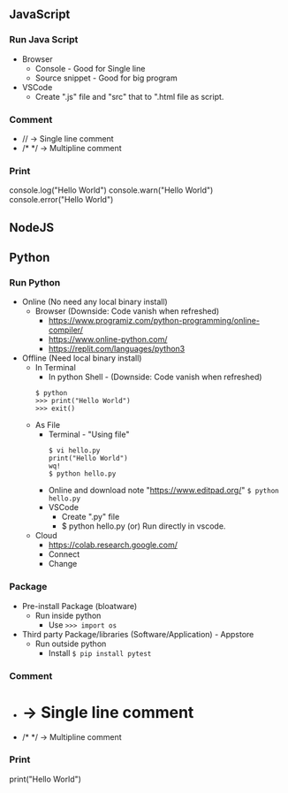 ## JavaScript
### Run Java Script
- Browser 
    - Console - Good for Single line
    - Source snippet - Good for big program
- VSCode
    - Create ".js" file and "src" that to ".html file as script.

### Comment
- // -> Single line comment
- /*  */ -> Multipline comment
### Print
console.log("Hello World")
console.warn("Hello World")
console.error("Hello World")

## NodeJS

## Python
### Run Python
- Online (No need any local binary install)
    - Browser (Downside: Code vanish when refreshed)
        - https://www.programiz.com/python-programming/online-compiler/
        - https://www.online-python.com/
        - https://replit.com/languages/python3
- Offline (Need local binary install)
    - In Terminal 
        - In python Shell - (Downside: Code vanish when refreshed)
        ```
        $ python
        >>> print("Hello World")
        >>> exit()
        ```
    - As File
        - Terminal - "Using file"
            ```
            $ vi hello.py
            print("Hello World")
            wq!
            $ python hello.py
            ```
        - Online and download note "https://www.editpad.org/"
            `$ python hello.py`
        - VSCode
            - Create ".py" file
            - $ python hello.py (or) Run directly in vscode.
    - Cloud
        - https://colab.research.google.com/
        - Connect
        - Change 
### Package
- Pre-install Package (bloatware)
    - Run inside python 
        - Use `>>> import os`
- Third party Package/libraries (Software/Application) - Appstore
    - Run outside python
        - Install `$ pip install pytest`
### Comment
- # -> Single line comment
- /*  */ -> Multipline comment
### Print
print("Hello World")
